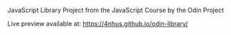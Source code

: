 JavaScript Library Project from the JavaScript Course by the Odin Project

Live preview available at: https://4nhus.github.io/odin-library/